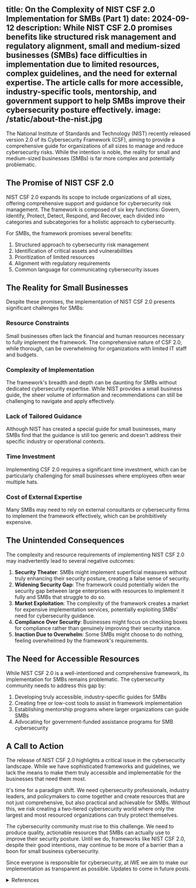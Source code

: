 title: On the Complexity of NIST CSF 2.0 Implementation for SMBs (Part 1)
date: 2024-09-12
description: While NIST CSF 2.0 promises benefits like structured risk management and regulatory alignment, small and medium-sized businesses (SMBs) face difficulties in implementation due to limited resources, complex guidelines, and the need for external expertise. The article calls for more accessible, industry-specific tools, mentorship, and government support to help SMBs improve their cybersecurity posture effectively.
image: /static/about-the-nist.jpg
---

The National Institute of Standards and Technology (NIST) recently released version 2.0 of its Cybersecurity Framework (CSF), aiming to provide a comprehensive guide for organizations of all sizes to manage and reduce cybersecurity risks. While the intention is noble, the reality for small and medium-sized businesses (SMBs) is far more complex and potentially problematic.

## The Promise of NIST CSF 2.0

NIST CSF 2.0 expands its scope to include organizations of all sizes, offering comprehensive support and guidance for cybersecurity risk management. The framework is composed of six key functions: Govern, Identify, Protect, Detect, Respond, and Recover, each divided into categories and subcategories for a holistic approach to cybersecurity.

For SMBs, the framework promises several benefits:

1. Structured approach to cybersecurity risk management
2. Identification of critical assets and vulnerabilities
3. Prioritization of limited resources
4. Alignment with regulatory requirements
5. Common language for communicating cybersecurity issues

## The Reality for Small Businesses

Despite these promises, the implementation of NIST CSF 2.0 presents significant challenges for SMBs:

### Resource Constraints

Small businesses often lack the financial and human resources necessary to fully implement the framework. The comprehensive nature of CSF 2.0, while thorough, can be overwhelming for organizations with limited IT staff and budgets.

### Complexity of Implementation

The framework's breadth and depth can be daunting for SMBs without dedicated cybersecurity expertise. While NIST provides a small business guide, the sheer volume of information and recommendations can still be challenging to navigate and apply effectively.

### Lack of Tailored Guidance

Although NIST has created a special guide for small businesses, many SMBs find that the guidance is still too generic and doesn't address their specific industry or operational contexts.

### Time Investment

Implementing CSF 2.0 requires a significant time investment, which can be particularly challenging for small businesses where employees often wear multiple hats.

### Cost of External Expertise

Many SMBs may need to rely on external consultants or cybersecurity firms to implement the framework effectively, which can be prohibitively expensive.

## The Unintended Consequences

The complexity and resource requirements of implementing NIST CSF 2.0 may inadvertently lead to several negative outcomes:

1. **Security Theater**: SMBs might implement superficial measures without truly enhancing their security posture, creating a false sense of security.
2. **Widening Security Gap**: The framework could potentially widen the security gap between large enterprises with resources to implement it fully and SMBs that struggle to do so.
3. **Market Exploitation**: The complexity of the framework creates a market for expensive implementation services, potentially exploiting SMBs' need for cybersecurity guidance.
4. **Compliance Over Security**: Businesses might focus on checking boxes for compliance rather than genuinely improving their security stance.
5. **Inaction Due to Overwhelm**: Some SMBs might choose to do nothing, feeling overwhelmed by the framework's requirements.

## The Need for Accessible Resources

While NIST CSF 2.0 is a well-intentioned and comprehensive framework, its implementation for SMBs remains problematic. The cybersecurity community needs to address this gap by:

1. Developing truly accessible, industry-specific guides for SMBs
2. Creating free or low-cost tools to assist in framework implementation
3. Establishing mentorship programs where larger organizations can guide SMBs
4. Advocating for government-funded assistance programs for SMB cybersecurity

## A Call to Action

The release of NIST CSF 2.0 highlights a critical issue in the cybersecurity landscape. While we have sophisticated frameworks and guidelines, we lack the means to make them truly accessible and implementable for the businesses that need them most.

It's time for a paradigm shift. We need cybersecurity professionals, industry leaders, and policymakers to come together and create resources that are not just comprehensive, but also practical and achievable for SMBs. Without this, we risk creating a two-tiered cybersecurity world where only the largest and most resourced organizations can truly protect themselves.

The cybersecurity community must rise to this challenge. We need to produce quality, actionable resources that SMBs can actually use to improve their security posture. Until we do, frameworks like NIST CSF 2.0, despite their good intentions, may continue to be more of a barrier than a boon for small business cybersecurity.

Since everyone is responsible for cybersecurity, at iWE we aim to make our implementation as transparent as possible. Updates to come in future posts.

<details>
<summary>References</summary>

1. [Coro: How NIST CSF 2.0 Helps Small Businesses](https://www.coro.net/blog/how-nist-csf-2-0-helps-small-businesses)
2. [NIST: Cybersecurity Framework](https://www.nist.gov/cyberframework)
3. [Rapid Fire Tools: NIST CSF 2.0](https://www.rapidfiretools.com/blog/nist-csf-2-0/)
4. [Smith Howard: How SMBs Can Take Advantage of the NIST Cybersecurity Framework 2.0](https://www.smith-howard.com/how-smbs-can-take-advantage-of-the-nist-cybersecurity-framework-2-0/)
5. [Typetec: NIST 2.0 - A Comprehensive Guide for SMBs](https://www.typetec.ie/post/nist-2-0-a-comprehensive-guide-for-smbs)

</details>